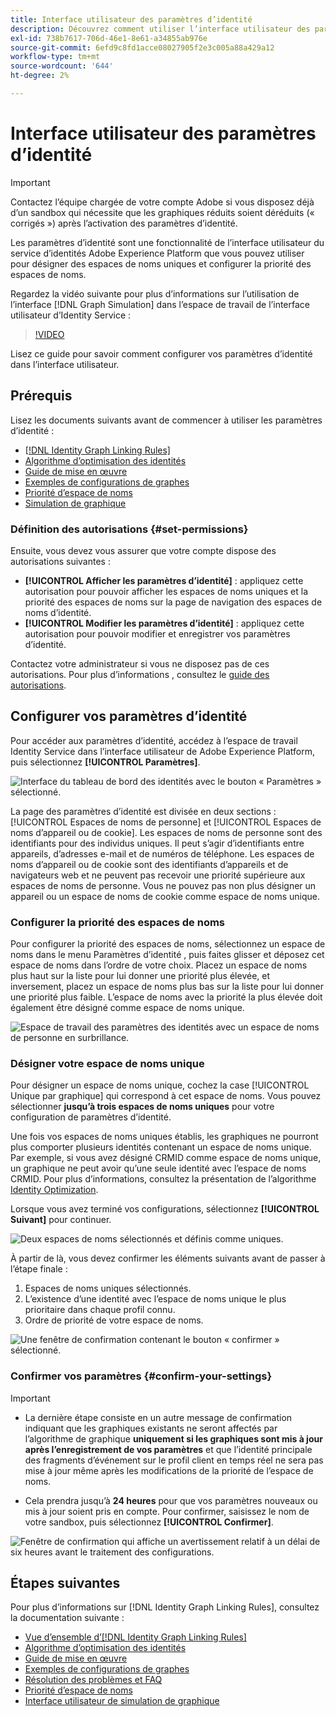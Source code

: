```yaml
---
title: Interface utilisateur des paramètres d’identité
description: Découvrez comment utiliser l’interface utilisateur des paramètres d’identité.
exl-id: 738b7617-706d-46e1-8e61-a34855ab976e
source-git-commit: 6efd9c8fd1acce08027905f2e3c005a88a429a12
workflow-type: tm+mt
source-wordcount: '644'
ht-degree: 2%

---
```


# Interface utilisateur des paramètres d’identité

>[!IMPORTANT]
>
>Contactez l’équipe chargée de votre compte Adobe si vous disposez déjà d’un sandbox qui nécessite que les graphiques réduits soient déréduits (« corrigés ») après l’activation des paramètres d’identité.

Les paramètres d’identité sont une fonctionnalité de l’interface utilisateur du service d’identités Adobe Experience Platform que vous pouvez utiliser pour désigner des espaces de noms uniques et configurer la priorité des espaces de noms.

Regardez la vidéo suivante pour plus d’informations sur l’utilisation de l’interface [!DNL Graph Simulation] dans l’espace de travail de l’interface utilisateur d’Identity Service :

>[!VIDEO](https://video.tv.adobe.com/v/3458487/?learn=on&enablevpops)

Lisez ce guide pour savoir comment configurer vos paramètres d’identité dans l’interface utilisateur.

## Prérequis

Lisez les documents suivants avant de commencer à utiliser les paramètres d’identité :

* [[!DNL Identity Graph Linking Rules]](./overview.md)
* [Algorithme d’optimisation des identités](./identity-optimization-algorithm.md)
* [Guide de mise en œuvre](./implementation-guide.md)
* [Exemples de configurations de graphes](./example-configurations.md)
* [Priorité d’espace de noms](./namespace-priority.md)
* [Simulation de graphique](./graph-simulation.md)

### Définition des autorisations {#set-permissions}

Ensuite, vous devez vous assurer que votre compte dispose des autorisations suivantes :

* **[!UICONTROL Afficher les paramètres d’identité]** : appliquez cette autorisation pour pouvoir afficher les espaces de noms uniques et la priorité des espaces de noms sur la page de navigation des espaces de noms d’identité.
* **[!UICONTROL Modifier les paramètres d’identité]** : appliquez cette autorisation pour pouvoir modifier et enregistrer vos paramètres d’identité.

Contactez votre administrateur si vous ne disposez pas de ces autorisations. Pour plus d’informations , consultez le [guide des autorisations](../../access-control/abac/ui/permissions.md).

## Configurer vos paramètres d’identité

Pour accéder aux paramètres d’identité, accédez à l’espace de travail Identity Service dans l’interface utilisateur de Adobe Experience Platform, puis sélectionnez **[!UICONTROL Paramètres]**.

![Interface du tableau de bord des identités avec le bouton « Paramètres » sélectionné.](../images/rules/dashboard.png)

La page des paramètres d’identité est divisée en deux sections : [!UICONTROL Espaces de noms de personne] et [!UICONTROL Espaces de noms d’appareil ou de cookie]. Les espaces de noms de personne sont des identifiants pour des individus uniques. Il peut s’agir d’identifiants entre appareils, d’adresses e-mail et de numéros de téléphone. Les espaces de noms d’appareil ou de cookie sont des identifiants d’appareils et de navigateurs web et ne peuvent pas recevoir une priorité supérieure aux espaces de noms de personne. Vous ne pouvez pas non plus désigner un appareil ou un espace de noms de cookie comme espace de noms unique.

### Configurer la priorité des espaces de noms

Pour configurer la priorité des espaces de noms, sélectionnez un espace de noms dans le menu Paramètres d’identité , puis faites glisser et déposez cet espace de noms dans l’ordre de votre choix. Placez un espace de noms plus haut sur la liste pour lui donner une priorité plus élevée, et inversement, placez un espace de noms plus bas sur la liste pour lui donner une priorité plus faible. L’espace de noms avec la priorité la plus élevée doit également être désigné comme espace de noms unique.

![Espace de travail des paramètres des identités avec un espace de noms de personne en surbrillance.](../images/rules/namespace-priority.png)

### Désigner votre espace de noms unique

Pour désigner un espace de noms unique, cochez la case [!UICONTROL Unique par graphique] qui correspond à cet espace de noms. Vous pouvez sélectionner **jusqu’à trois espaces de noms uniques** pour votre configuration de paramètres d’identité.

Une fois vos espaces de noms uniques établis, les graphiques ne pourront plus comporter plusieurs identités contenant un espace de noms unique. Par exemple, si vous avez désigné CRMID comme espace de noms unique, un graphique ne peut avoir qu’une seule identité avec l’espace de noms CRMID. Pour plus d’informations, consultez la présentation de l’algorithme [Identity Optimization](./identity-optimization-algorithm.md#unique-namespace).

Lorsque vous avez terminé vos configurations, sélectionnez **[!UICONTROL Suivant]** pour continuer.

![Deux espaces de noms sélectionnés et définis comme uniques.](../images/rules/unique-namespace.png)

À partir de là, vous devez confirmer les éléments suivants avant de passer à l’étape finale :

1. Espaces de noms uniques sélectionnés.
2. L’existence d’une identité avec l’espace de noms unique le plus prioritaire dans chaque profil connu.
3. Ordre de priorité de votre espace de noms.

![Une fenêtre de confirmation contenant le bouton « confirmer » sélectionné.](../images/rules/confirmation.png)

### Confirmer vos paramètres {#confirm-your-settings}

>[!IMPORTANT]
>
>* La dernière étape consiste en un autre message de confirmation indiquant que les graphiques existants ne seront affectés par l’algorithme de graphique **uniquement si les graphiques sont mis à jour après l’enregistrement de vos paramètres** et que l’identité principale des fragments d’événement sur le profil client en temps réel ne sera pas mise à jour même après les modifications de la priorité de l’espace de noms.
>
>* Cela prendra jusqu’à **24 heures** pour que vos paramètres nouveaux ou mis à jour soient pris en compte. Pour confirmer, saisissez le nom de votre sandbox, puis sélectionnez **[!UICONTROL Confirmer]**.

![Fenêtre de confirmation qui affiche un avertissement relatif à un délai de six heures avant le traitement des configurations.](../images/rules/complete.png)

## Étapes suivantes

Pour plus d’informations sur [!DNL Identity Graph Linking Rules], consultez la documentation suivante :

* [Vue d’ensemble d’[!DNL Identity Graph Linking Rules]](./overview.md)
* [Algorithme d’optimisation des identités](./identity-optimization-algorithm.md)
* [Guide de mise en œuvre](./implementation-guide.md)
* [Exemples de configurations de graphes](./example-configurations.md)
* [Résolution des problèmes et FAQ](./troubleshooting.md)
* [Priorité d’espace de noms](./namespace-priority.md)
* [Interface utilisateur de simulation de graphique](./graph-simulation.md)